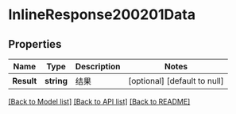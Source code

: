 # InlineResponse200201Data

## Properties
Name | Type | Description | Notes
------------ | ------------- | ------------- | -------------
**Result** | **string** | 结果 | [optional] [default to null]

[[Back to Model list]](../README.md#documentation-for-models) [[Back to API list]](../README.md#documentation-for-api-endpoints) [[Back to README]](../README.md)

